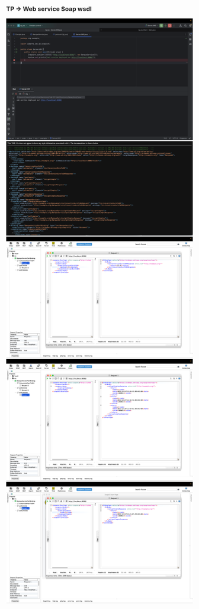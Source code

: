 <h3>TP -> Web service Soap wsdl</h3>
<img src="captures/capture1.png">
<img src="captures/capture2.png">
<img src="captures/capture3.png">
<img src="captures/capture4.png">
<img src="captures/capture5.png">
